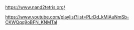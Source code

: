 https://www.nand2tetris.org/

https://www.youtube.com/playlist?list=PLrDd_kMiAuNmSb-CKWQqq9oBFN_KNMTaI